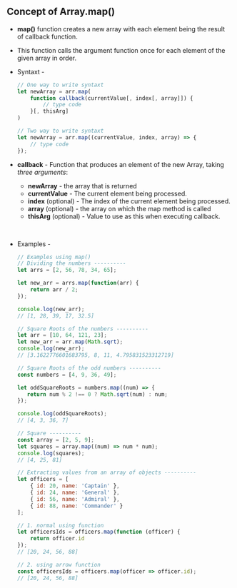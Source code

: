 ## **Concept of Array.map()**
* **map()** function creates a new array with each element being the result of callback function.
* This function calls the argument function once for each element of the given array in order.

* Syntaxt - 
    ```javascript
    // One way to write syntaxt
    let newArray = arr.map(
        function callback(currentValue[, index[, array]]) {
            // type code
        }[, thisArg]
    )

    // Two way to write syntaxt
    let newArray = arr.map((currentValue, index, array) => {
        // type code
    });
    ```
* **callback** - Function that produces an element of the new Array, taking _three arguments_:
    * **newArray** - the array that is returned
    * **currentValue** - The current element being processed.
    * **index** (optional) - The index of the current element being processed.
    * **array** (optional) - the array on which the map method is called
    * **thisArg** (optional) - Value to use as this when executing callback.

&nbsp;
* Examples -
    ```javascript
    // Examples using map()
    // Dividing the numbers ----------
    let arrs = [2, 56, 78, 34, 65];

    let new_arr = arrs.map(function(arr) {
        return arr / 2;
    });

    console.log(new_arr);  
    // [1, 28, 39, 17, 32.5]
    ```

    ```javascript
    // Square Roots of the numbers ----------
    let arr = [10, 64, 121, 23];
    let new_arr = arr.map(Math.sqrt);
    console.log(new_arr);  
    // [3.1622776601683795, 8, 11, 4.795831523312719]
    ```

    ```javascript
    // Square Roots of the odd numbers ----------
    const numbers = [4, 9, 36, 49];

    let oddSquareRoots = numbers.map((num) => {
       return num % 2 !== 0 ? Math.sqrt(num) : num;
    });

    console.log(oddSquareRoots);  
    // [4, 3, 36, 7]
    ```

    ```javascript
    // Square ----------
    const array = [2, 5, 9];
    let squares = array.map((num) => num * num);
    console.log(squares); 
    // [4, 25, 81]
    ```

    ```javascript
    // Extracting values from an array of objects ----------
    let officers = [
        { id: 20, name: 'Captain' },
        { id: 24, name: 'General' },
        { id: 56, name: 'Admiral' },
        { id: 88, name: 'Commander' }
    ];

    // 1. normal using function
    let officersIds = officers.map(function (officer) {
        return officer.id
    });  
    // [20, 24, 56, 88]

    // 2. using arrow function
    const officersIds = officers.map(officer => officer.id); 
    // [20, 24, 56, 88]


    ```
